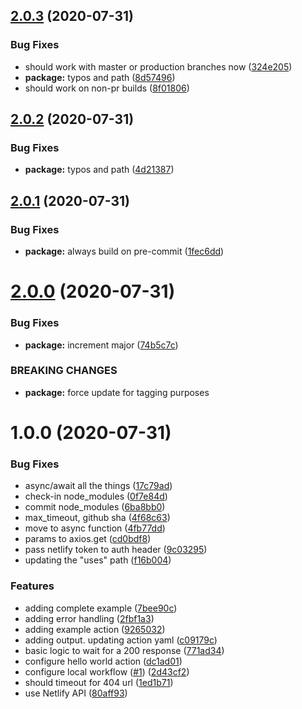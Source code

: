 ## [2.0.3](https://github.com/kamranayub/wait-for-netlify-action/compare/v2.0.2...v2.0.3) (2020-07-31)


### Bug Fixes

* should work with master or production branches now ([324e205](https://github.com/kamranayub/wait-for-netlify-action/commit/324e205bbe6802718a113dccf55ef3a556b967e7))
* **package:** typos and path ([8d57496](https://github.com/kamranayub/wait-for-netlify-action/commit/8d57496916c8b82099bff81062f1fe4f1ee160d1))
* should work on non-pr builds ([8f01806](https://github.com/kamranayub/wait-for-netlify-action/commit/8f018069ef245071a8a91c7722365020c9576ec8))

## [2.0.2](https://github.com/kamranayub/wait-for-netlify-action/compare/v2.0.1...v2.0.2) (2020-07-31)


### Bug Fixes

* **package:** typos and path ([4d21387](https://github.com/kamranayub/wait-for-netlify-action/commit/4d213878739b2b970f2d67b128a332411aa508b3))

## [2.0.1](https://github.com/kamranayub/wait-for-netlify-action/compare/v2.0.0...v2.0.1) (2020-07-31)


### Bug Fixes

* **package:** always build on pre-commit ([1fec6dd](https://github.com/kamranayub/wait-for-netlify-action/commit/1fec6dd7db4396975eb2929e7a6777bcf67288a9))

# [2.0.0](https://github.com/kamranayub/wait-for-netlify-action/compare/v1.0.0...v2.0.0) (2020-07-31)


### Bug Fixes

* **package:** increment major ([74b5c7c](https://github.com/kamranayub/wait-for-netlify-action/commit/74b5c7c05fcce2bc318bb95067948fb4797c8b6b))


### BREAKING CHANGES

* **package:** force update for tagging purposes

# 1.0.0 (2020-07-31)


### Bug Fixes

* async/await all the things ([17c79ad](https://github.com/kamranayub/wait-for-netlify-action/commit/17c79ad645470ec3b7e3227a8bb6ce7fc005e14d))
* check-in node_modules ([0f7e84d](https://github.com/kamranayub/wait-for-netlify-action/commit/0f7e84d74c9d4346904ef37138426a7f5d8ec88c))
* commit node_modules ([6ba8bb0](https://github.com/kamranayub/wait-for-netlify-action/commit/6ba8bb03164465254043207015218519359ad088))
* max_timeout, github sha ([4f68c63](https://github.com/kamranayub/wait-for-netlify-action/commit/4f68c63fc14e989b504b6b3bc4635f276b3767d0))
* move to async function ([4fb77dd](https://github.com/kamranayub/wait-for-netlify-action/commit/4fb77dd38734cf7567c10ec9ed3768ab31e2d148))
* params to axios.get ([cd0bdf8](https://github.com/kamranayub/wait-for-netlify-action/commit/cd0bdf80eb7de68410cc00681781c733f2d8206a))
* pass netlify token to auth header ([9c03295](https://github.com/kamranayub/wait-for-netlify-action/commit/9c03295155a77476b56550255cbeafabba3d222a))
* updating the "uses" path ([f16b004](https://github.com/kamranayub/wait-for-netlify-action/commit/f16b004f304dd3dbe6a83ff81f5fe47a91a389f4))


### Features

* adding complete example ([7bee90c](https://github.com/kamranayub/wait-for-netlify-action/commit/7bee90c1b2cdf840ea7b59845992af5be171e6e5))
* adding error handling ([2fbf1a3](https://github.com/kamranayub/wait-for-netlify-action/commit/2fbf1a3050c92c8e6c5e15a3fc0459ebdeeaa9fe))
* adding example action ([9265032](https://github.com/kamranayub/wait-for-netlify-action/commit/9265032bccf41044d1992e514959e7156670e001))
* adding output. updating action yaml ([c09179c](https://github.com/kamranayub/wait-for-netlify-action/commit/c09179c52e7d2a9429da180b9b38ecf06db47065))
* basic logic to wait for a 200 response ([771ad34](https://github.com/kamranayub/wait-for-netlify-action/commit/771ad349cac19486730ee3f3337ca6640ddcb30a))
* configure hello world action ([dc1ad01](https://github.com/kamranayub/wait-for-netlify-action/commit/dc1ad01b9085dd61303746fd6c2eb42d660fb578))
* configure local workflow ([#1](https://github.com/kamranayub/wait-for-netlify-action/issues/1)) ([2d43cf2](https://github.com/kamranayub/wait-for-netlify-action/commit/2d43cf2d348037c32c3c336f216959c9b866ef4e))
* should timeout for 404 url ([1ed1b71](https://github.com/kamranayub/wait-for-netlify-action/commit/1ed1b711aabb3d8a2c933175f29f47a45a2b7ed1))
* use Netlify API ([80aff93](https://github.com/kamranayub/wait-for-netlify-action/commit/80aff936c285354a0dadc2ea4326141bc01474e1))
